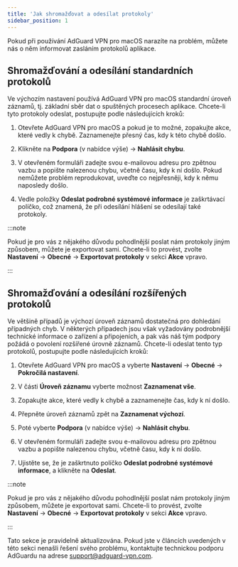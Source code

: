 ```yaml
---
title: 'Jak shromažďovat a odesílat protokoly'
sidebar_position: 1
---
```


Pokud při používání AdGuard VPN pro macOS narazíte na problém, můžete nás o něm informovat zasláním protokolů aplikace.

## Shromažďování a odesílání standardních protokolů

Ve výchozím nastavení používá AdGuard VPN pro macOS standardní úroveň záznamů, tj. základní sběr dat o spuštěných procesech aplikace. Chcete-li tyto protokoly odeslat, postupujte podle následujících kroků:

1. Otevřete AdGuard VPN pro macOS a pokud je to možné, zopakujte akce, které vedly k chybě. Zaznamenejte přesný čas, kdy k této chybě došlo.

2. Klikněte na **Podpora** (v nabídce výše) → **Nahlásit chybu**.

3. V otevřeném formuláři zadejte svou e-mailovou adresu pro zpětnou vazbu a popište nalezenou chybu, včetně času, kdy k ní došlo. Pokud nemůžete problém reprodukovat, uveďte co nejpřesněji, kdy k němu naposledy došlo.

4. Vedle položky **Odeslat podrobné systémové informace** je zaškrtávací políčko, což znamená, že při odesílání hlášení se odesílají také protokoly.

:::note

Pokud je pro vás z nějakého důvodu pohodlnější poslat nám protokoly jiným způsobem, můžete je exportovat sami. Chcete-li to provést, zvolte **Nastavení** → **Obecné** → **Exportovat protokoly** v sekci **Akce** vpravo.

:::

## Shromažďování a odesílání rozšířených protokolů

Ve většině případů je výchozí úroveň záznamů dostatečná pro dohledání případných chyb. V některých případech jsou však vyžadovány podrobnější technické informace o zařízení a připojeních, a pak vás náš tým podpory požádá o povolení rozšířené úrovně záznamů. Chcete-li odeslat tento typ protokolů, postupujte podle následujících kroků:

1. Otevřete AdGuard VPN pro macOS a vyberte **Nastavení** → **Obecné** → **Pokročilá nastavení**.

2. V části **Úroveň záznamu** vyberte možnost **Zaznamenat vše**.

3. Zopakujte akce, které vedly k chybě a zaznamenejte čas, kdy k ní došlo.

4. Přepněte úroveň záznamů zpět na **Zaznamenat výchozí**.

5. Poté vyberte **Podpora** (v nabídce výše) → **Nahlásit chybu**.

6. V otevřeném formuláři zadejte svou e-mailovou adresu pro zpětnou vazbu a popište nalezenou chybu, včetně času, kdy k ní došlo.

7. Ujistěte se, že je zaškrtnuto políčko **Odeslat podrobné systémové informace**, a klikněte na **Odeslat**.

:::note

Pokud je pro vás z nějakého důvodu pohodlnější poslat nám protokoly jiným způsobem, můžete je exportovat sami. Chcete-li to provést, zvolte **Nastavení** → **Obecné** → **Exportovat protokoly** v sekci **Akce** vpravo.

:::

Tato sekce je pravidelně aktualizována. Pokud jste v článcích uvedených v této sekci nenašli řešení svého problému, kontaktujte technickou podporu AdGuardu na adrese support@adguard-vpn.com.
